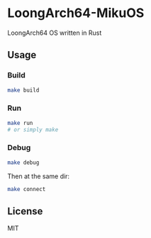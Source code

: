 # LoongArch64-MikuOS

LoongArch64 OS written in Rust

## Usage

### Build

```bash
make build
```

### Run

```bash
make run
# or simply make
```

### Debug

```bash
make debug
```

Then at the same dir:

```bash
make connect
```

## License

MIT